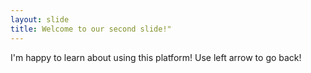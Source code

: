 ```yaml
---
layout: slide
title: Welcome to our second slide!"
---
```

I'm happy to learn about using this platform!
Use left arrow to go back!
